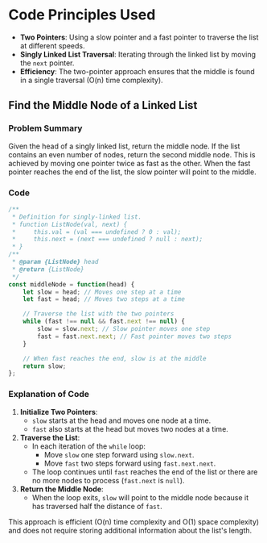 # Code Principles Used
- **Two Pointers**: Using a slow pointer and a fast pointer to traverse the list at different speeds.
- **Singly Linked List Traversal**: Iterating through the linked list by moving the `next` pointer.
- **Efficiency**: The two-pointer approach ensures that the middle is found in a single traversal (O(n) time complexity).

## Find the Middle Node of a Linked List
### Problem Summary
Given the head of a singly linked list, return the middle node. If the list contains an even number of nodes, return the second middle node. This is achieved by moving one pointer twice as fast as the other. When the fast pointer reaches the end of the list, the slow pointer will point to the middle.

### Code
```javascript
/**
 * Definition for singly-linked list.
 * function ListNode(val, next) {
 *     this.val = (val === undefined ? 0 : val);
 *     this.next = (next === undefined ? null : next);
 * }
/**
 * @param {ListNode} head
 * @return {ListNode}
 */
const middleNode = function(head) {
    let slow = head; // Moves one step at a time
    let fast = head; // Moves two steps at a time

    // Traverse the list with the two pointers
    while (fast !== null && fast.next !== null) {
        slow = slow.next; // Slow pointer moves one step
        fast = fast.next.next; // Fast pointer moves two steps
    }

    // When fast reaches the end, slow is at the middle
    return slow;
};
```

### Explanation of Code
1. **Initialize Two Pointers**: 
   - `slow` starts at the head and moves one node at a time.
   - `fast` also starts at the head but moves two nodes at a time.
2. **Traverse the List**:
   - In each iteration of the `while` loop:
     - Move `slow` one step forward using `slow.next`.
     - Move `fast` two steps forward using `fast.next.next`.
   - The loop continues until `fast` reaches the end of the list or there are no more nodes to process (`fast.next` is `null`).
3. **Return the Middle Node**:
   - When the loop exits, `slow` will point to the middle node because it has traversed half the distance of `fast`.

This approach is efficient (O(n) time complexity and O(1) space complexity) and does not require storing additional information about the list's length.